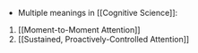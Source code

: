 - Multiple meanings in [[Cognitive Science]]:
1. [[Moment-to-Moment Attention]]
2. [[Sustained, Proactively-Controlled Attention]]
